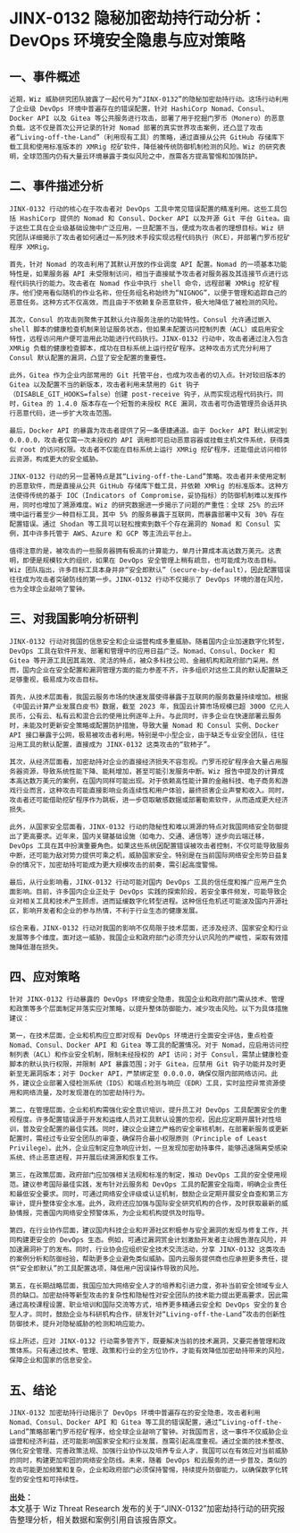 # JINX-0132 隐秘加密劫持行动分析：DevOps 环境安全隐患与应对策略

## 一、事件概述

    近期，Wiz 威胁研究团队披露了一起代号为“JINX-0132”的隐秘加密劫持行动。这场行动利用了企业级 DevOps 环境中普遍存在的错误配置，针对 HashiCorp Nomad、Consul、Docker API 以及 Gitea 等公共服务进行攻击，部署了用于挖掘门罗币（Monero）的恶意负载。这不仅是首次公开记录的针对 Nomad 部署的真实世界攻击案例，还凸显了攻击者“Living-off-the-Land”（利用现有工具）的策略，通过直接从公共 GitHub 存储库下载工具和使用标准版本的 XMRig 挖矿软件，降低被传统防御机制检测的风险。Wiz 的研究表明，全球范围内仍有大量云环境暴露于类似风险之中，亟需各方提高警惕和加强防护。

## 二、事件描述分析

    JINX-0132 行动的核心在于攻击者对 DevOps 工具中常见错误配置的精准利用。这些工具包括 HashiCorp 提供的 Nomad 和 Consul、Docker API 以及开源 Git 平台 Gitea。由于这些工具在企业级基础设施中广泛应用，一旦配置不当，便成为攻击者的理想目标。Wiz 研究团队详细揭示了攻击者如何通过一系列技术手段实现远程代码执行（RCE），并部署门罗币挖矿程序 XMRig。

    首先，针对 Nomad 的攻击利用了其默认开放的作业调度 API 配置。Nomad 的一项基本功能特性是，如果服务器 API 未受限制访问，相当于直接赋予攻击者对服务器及其连接节点进行远程代码执行的能力。攻击者在 Nomad 作业中执行 shell 命令，远程部署 XMRig 挖矿程序。他们使用看似随机的作业名称，但任务组名称始终为“NIGNOG”，以便于管理和追踪自己的恶意任务。这种方式不仅高效，而且由于不依赖复杂恶意软件，极大地降低了被检测的风险。

    其次，Consul 的攻击则聚焦于其默认允许服务注册的功能特性。Consul 允许通过嵌入 shell 脚本的健康检查机制来验证服务状态，但如果未配置访问控制列表（ACL）或启用安全特性，远程访问用户便可滥用此功能进行代码执行。JINX-0132 行动中，攻击者通过注入包含 XMRig 负载的健康检查脚本，成功在目标系统上运行挖矿程序。这种攻击方式充分利用了 Consul 默认配置的漏洞，凸显了安全配置的重要性。

    此外，Gitea 作为企业内部常用的 Git 托管平台，也成为攻击者的切入点。针对较旧版本的 Gitea 以及配置不当的新版本，攻击者利用未禁用的 Git 钩子（DISABLE_GIT_HOOKS=false）创建 post-receive 钩子，从而实现远程代码执行。同时，Gitea 的 1.4.0 版本存在一个短暂的未授权 RCE 漏洞，攻击者可伪造管理员会话并执行恶意代码，进一步扩大攻击范围。

    最后，Docker API 的暴露为攻击者提供了另一条便捷通道。由于 Docker API 默认绑定到 0.0.0.0，攻击者仅需一次未授权的 API 调用即可启动恶意容器或挂载主机文件系统，获得类似 root 的访问权限。攻击者不仅能在目标系统上运行 XMRig 挖矿程序，还能借此访问相邻云资源，构成更大的安全威胁。

    JINX-0132 行动的另一显著特点是其“Living-off-the-Land”策略。攻击者并未使用定制的恶意软件，而是直接从公共 GitHub 存储库下载工具，并依赖 XMRig 的标准版本。这种方法使得传统的基于 IOC（Indicators of Compromise，妥协指标）的防御机制难以发挥作用，同时也增加了溯源难度。Wiz 的研究数据进一步揭示了问题的严重性：全球 25% 的云环境中运行着至少一种目标工具，其中 5% 的服务暴露于互联网，而暴露部署中又有 30% 存在配置错误。通过 Shodan 等工具可以轻松搜索到数千个存在漏洞的 Nomad 和 Consul 实例，其中许多托管于 AWS、Azure 和 GCP 等主流云平台上。

    值得注意的是，被攻击的一些服务器拥有极高的计算能力，单月计算成本高达数万美元。这表明，即便是规模较大的组织，如果在 DevOps 安全管理上稍有疏忽，也可能成为攻击目标。Wiz 团队指出，许多目标工具本身并非“安全即默认”（secure-by-default），因此配置错误往往成为攻击者突破防线的第一步。JINX-0132 行动不仅揭示了 DevOps 环境的潜在风险，也为全球企业敲响了警钟。

## 三、对我国影响分析研判

    JINX-0132 行动对我国的信息安全和企业运营构成多重威胁。随着国内企业加速数字化转型，DevOps 工具在软件开发、部署和管理中的应用日益广泛。Nomad、Consul、Docker 和 Gitea 等开源工具因其高效、灵活的特点，被众多科技公司、金融机构和政府部门采用。然而，国内企业在安全配置和漏洞管理方面的能力参差不齐，许多组织对这些工具的默认配置缺乏足够重视，极易成为攻击目标。

    首先，从技术层面看，我国云服务市场的快速发展使得暴露于互联网的服务数量持续增加。根据《中国云计算产业发展白皮书》数据，截至 2023 年，我国云计算市场规模已超 3000 亿元人民币，公有云、私有云和混合云的使用比例逐年上升。与此同时，许多企业在快速部署云服务时，未能及时更新安全策略或配置防护措施，导致大量 Nomad 和 Consul 实例、Docker API 接口暴露于公网，极易被攻击者利用。特别是中小型企业，由于缺乏专业安全团队，往往沿用工具的默认配置，直接成为 JINX-0132 这类攻击的“软柿子”。

    其次，从经济层面看，加密劫持对企业的直接经济损失不容忽视。门罗币挖矿程序会大量占用服务器资源，导致系统性能下降、能耗增加，甚至可能引发服务中断。Wiz 报告中提及的计算成本高达数万美元的案例，在国内同样可能出现。对于依赖高性能计算的金融科技、电子商务和游戏行业而言，这种攻击可能直接影响业务连续性和用户体验，最终损害企业声誉和收入。同时，攻击者还可能借助挖矿程序作为跳板，进一步窃取敏感数据或部署勒索软件，从而造成更大经济损失。

    此外，从国家安全层面看，JINX-0132 行动的隐秘性和难以溯源的特点对我国网络安全防御提出了更高要求。近年来，国内关键基础设施（如电力、交通、通信等）逐步向云端迁移，DevOps 工具在其中扮演重要角色。如果这些系统因配置错误被攻击者控制，不仅可能导致服务中断，还可能为敌对势力提供可乘之机，威胁国家安全。特别是在当前国际网络安全形势日益复杂的情况下，加密劫持可能成为更大规模攻击的前奏，需引起高度警惕。

    最后，从行业影响看，JINX-0132 行动可能对国内 DevOps 工具的信任度和推广应用产生负面影响。目前，许多国内企业正处于 DevOps 实践的探索阶段，若安全事件频发，可能导致企业对相关工具和技术产生顾虑，进而延缓数字化转型进程。这种信任危机还可能波及国内开源社区，影响开发者和企业的参与热情，不利于行业生态的健康发展。

    综合来看，JINX-0132 行动对我国的影响不仅局限于技术层面，还涉及经济、国家安全和行业发展等多个维度。面对这一威胁，我国企业和政府部门必须充分认识风险的严峻性，采取有效措施降低潜在损失。

## 四、应对策略

    针对 JINX-0132 行动暴露的 DevOps 环境安全隐患，我国企业和政府部门需从技术、管理和政策等多个层面制定并落实应对策略，以提升整体防御能力，减少攻击风险。以下为具体措施建议：

    第一，在技术层面，企业和机构应立即对现有 DevOps 环境进行全面安全评估，重点检查 Nomad、Consul、Docker API 和 Gitea 等工具的配置情况。对于 Nomad，应启用访问控制列表（ACL）和作业安全机制，限制未经授权的 API 访问；对于 Consul，需禁止健康检查脚本的默认执行权限，并限制 API 暴露范围；对于 Gitea，应禁用 Git 钩子功能并及时更新至无漏洞版本；对于 Docker API，严禁绑定至 0.0.0.0，确保仅限内部网络访问。此外，建议企业部署入侵检测系统（IDS）和端点检测与响应（EDR）工具，实时监控异常资源使用和网络流量，及时发现潜在的加密劫持行为。

    第二，在管理层面，企业和机构需强化安全意识培训，提升员工对 DevOps 工具配置安全的重视程度。许多配置错误源于开发和运维人员对工具默认设置的忽视，因此应定期开展针对性培训，普及安全配置的最佳实践。同时，建议企业建立严格的安全审核机制，在部署新服务或更新配置时，需经过专业安全团队的审查，确保符合最小权限原则（Principle of Least Privilege）。此外，企业应制定应急响应计划，一旦发现加密劫持事件，能够迅速隔离受感染系统、终止恶意进程，并开展后续溯源和恢复工作。

    第三，在政策层面，政府部门应加强相关法规和标准的制定，推动 DevOps 工具的安全使用规范。建议参考国际最佳实践，发布针对云服务和 DevOps 工具的配置安全指南，明确企业责任和最低安全要求。同时，可通过网络安全评级或认证机制，鼓励企业定期开展安全自查和第三方审计，提升整体安全水准。此外，政府还应加强与国际安全研究机构的合作，及时获取最新的威胁情报，完善国内网络安全预警体系，为企业和机构提供及时指导。

    第四，在行业协作层面，建议国内科技企业和开源社区积极参与安全漏洞的发现与修复工作，共同构建更安全的 DevOps 生态。例如，可通过漏洞赏金计划激励开发者主动报告潜在风险，并加速漏洞补丁的发布。同时，行业协会应组织安全技术交流活动，分享 JINX-0132 这类攻击的案例分析和防御经验，帮助更多企业避免类似威胁。国内云服务提供商也应承担更多责任，提供“安全即默认”的工具配置选项，降低用户因误操作导致的风险。

    第五，在长期战略层面，我国应加大网络安全人才的培养和引进力度，弥补当前安全领域专业人员的缺口。加密劫持等新型攻击的复杂性和隐秘性对安全团队的技术能力提出更高要求，因此需通过高校课程设置、职业培训和国际交流等方式，培养更多精通云安全和 DevOps 安全的复合型人才。同时，鼓励企业与科研机构合作，研发针对“Living-off-the-Land”攻击的创新性防御技术，提升对隐秘威胁的检测和响应能力。

    综上所述，应对 JINX-0132 行动需多管齐下，既要解决当前的技术漏洞，又要完善管理和政策体系。只有通过技术、管理、政策和行业的全方位协作，才能有效降低加密劫持带来的风险，保障企业和国家的信息安全。

## 五、结论

    JINX-0132 加密劫持行动揭示了 DevOps 环境中普遍存在的安全隐患，攻击者利用 Nomad、Consul、Docker API 和 Gitea 等工具的错误配置，通过“Living-off-the-Land”策略部署门罗币挖矿程序，给全球企业敲响了警钟。对我国而言，这一事件不仅威胁企业运营和经济利益，还可能影响国家安全和行业发展，亟需引起高度重视。通过全面的技术整改、强化安全管理、完善政策法规、加强行业协作以及培养专业人才，我国可以在有效应对当前威胁的同时，构建更加牢固的网络安全防线。未来，随着 DevOps 和云服务的进一步普及，类似的攻击可能更加频繁和复杂，企业和政府部门必须保持警惕，持续提升防御能力，以确保数字化转型的安全性和可持续性。

**出处：**  
本文基于 Wiz Threat Research 发布的关于“JINX-0132”加密劫持行动的研究报告整理分析，相关数据和案例引用自该报告原文。